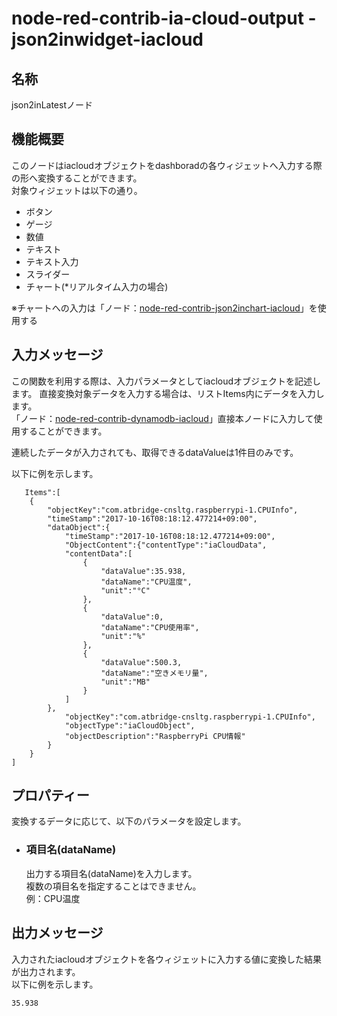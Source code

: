 # node-red-contrib-ia-cloud-output - json2inwidget-iacloud

## 名称
json2inLatestノード



## 機能概要
このノードはiacloudオブジェクトをdashboradの各ウィジェットへ入力する際の形へ変換することができます。  
対象ウィジェットは以下の通り。  
- ボタン    
- ゲージ  
- 数値  
- テキスト  
- テキスト入力    
- スライダー  
- チャート(*リアルタイム入力の場合)

※チャートへの入力は「ノード：[node-red-contrib-json2inchart-iacloud](https://github.com/ia-cloud/node-red-contrib-ia-cloud-output/tree/master/json2inchart-iacloud)」を使用する



## 入力メッセージ
この関数を利用する際は、入力パラメータとしてiacloudオブジェクトを記述します。 
直接変換対象データを入力する場合は、リストItems内にデータを入力します。  
「ノード：[node-red-contrib-dynamodb-iacloud](https://github.com/ia-cloud/node-red-contrib-ia-cloud-dashboard/tree/master/dynamodb-iacloud)」直接本ノードに入力して使用することができます。  
 
連続したデータが入力されても、取得できるdataValueは1件目のみです。

以下に例を示します。  

       Items":[
        {
            "objectKey":"com.atbridge-cnsltg.raspberrypi-1.CPUInfo",
            "timeStamp":"2017-10-16T08:18:12.477214+09:00",
            "dataObject":{
                "timeStamp":"2017-10-16T08:18:12.477214+09:00",
                "ObjectContent":{"contentType":"iaCloudData",
                "contentData":[
                    {
                        "dataValue":35.938,
                        "dataName":"CPU温度",
                        "unit":"°C"
                    },
                    {
                        "dataValue":0,
                        "dataName":"CPU使用率",
                        "unit":"%"
                    },
                    {
                        "dataValue":500.3,
                        "dataName":"空きメモリ量",
                        "unit":"MB"
                    }
                ]
            },
                "objectKey":"com.atbridge-cnsltg.raspberrypi-1.CPUInfo",
                "objectType":"iaCloudObject",
                "objectDescription":"RaspberryPi CPU情報"
            }
        }
    ]




## プロパティー
変換するデータに応じて、以下のパラメータを設定します。
- ### 項目名(dataName)
  出力する項目名(dataName)を入力します。  
  複数の項目名を指定することはできません。  
  例：CPU温度



## 出力メッセージ
入力されたiacloudオブジェクトを各ウィジェットに入力する値に変換した結果が出力されます。  
以下に例を示します。

    35.938


